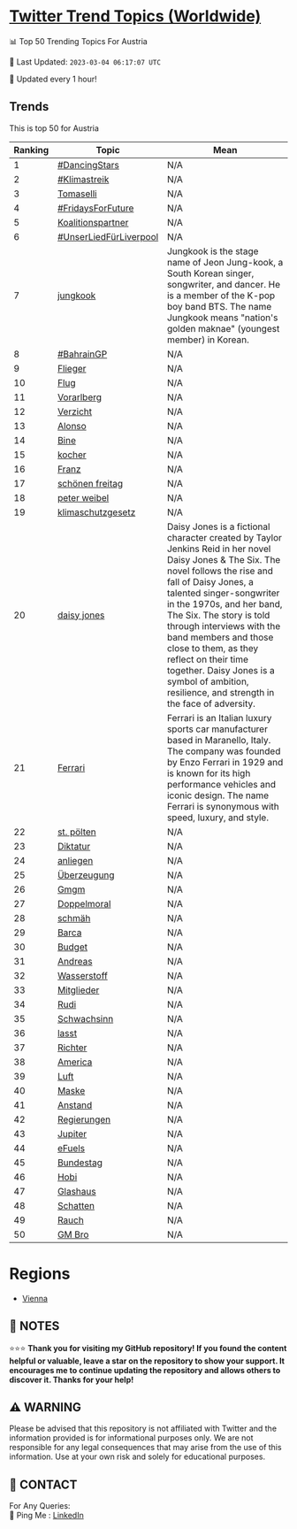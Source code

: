 [Twitter Trend Topics (Worldwide)](https://github.com/ErcinDedeoglu/Twitter-Trend-Topics)
==========


📊 Top 50 Trending Topics For Austria

📆 Last Updated: `2023-03-04 06:17:07 UTC`

🔧 Updated every 1 hour!


## Trends

This is top 50 for Austria

| Ranking | Topic | Mean |
| ------- | ------------ | ------------ |
| 1 | [#DancingStars](http://twitter.com/search?q=%23DancingStars) | N/A |
| 2 | [#Klimastreik](http://twitter.com/search?q=%23Klimastreik) | N/A |
| 3 | [Tomaselli](http://twitter.com/search?q=Tomaselli) | N/A |
| 4 | [#FridaysForFuture](http://twitter.com/search?q=%23FridaysForFuture) | N/A |
| 5 | [Koalitionspartner](http://twitter.com/search?q=Koalitionspartner) | N/A |
| 6 | [#UnserLiedFürLiverpool](http://twitter.com/search?q=%23UnserLiedF%c3%bcrLiverpool) | N/A |
| 7 | [jungkook](http://twitter.com/search?q=jungkook) | Jungkook is the stage name of Jeon Jung-kook, a South Korean singer, songwriter, and dancer. He is a member of the K-pop boy band BTS. The name Jungkook means "nation's golden maknae" (youngest member) in Korean. |
| 8 | [#BahrainGP](http://twitter.com/search?q=%23BahrainGP) | N/A |
| 9 | [Flieger](http://twitter.com/search?q=Flieger) | N/A |
| 10 | [Flug](http://twitter.com/search?q=Flug) | N/A |
| 11 | [Vorarlberg](http://twitter.com/search?q=Vorarlberg) | N/A |
| 12 | [Verzicht](http://twitter.com/search?q=Verzicht) | N/A |
| 13 | [Alonso](http://twitter.com/search?q=Alonso) | N/A |
| 14 | [Bine](http://twitter.com/search?q=Bine) | N/A |
| 15 | [kocher](http://twitter.com/search?q=kocher) | N/A |
| 16 | [Franz](http://twitter.com/search?q=Franz) | N/A |
| 17 | [schönen freitag](http://twitter.com/search?q=sch%c3%b6nen+freitag) | N/A |
| 18 | [peter weibel](http://twitter.com/search?q=peter+weibel) | N/A |
| 19 | [klimaschutzgesetz](http://twitter.com/search?q=klimaschutzgesetz) | N/A |
| 20 | [daisy jones](http://twitter.com/search?q=daisy+jones) | Daisy Jones is a fictional character created by Taylor Jenkins Reid in her novel Daisy Jones & The Six. The novel follows the rise and fall of Daisy Jones, a talented singer-songwriter in the 1970s, and her band, The Six. The story is told through interviews with the band members and those close to them, as they reflect on their time together. Daisy Jones is a symbol of ambition, resilience, and strength in the face of adversity. |
| 21 | [Ferrari](http://twitter.com/search?q=Ferrari) | Ferrari is an Italian luxury sports car manufacturer based in Maranello, Italy. The company was founded by Enzo Ferrari in 1929 and is known for its high performance vehicles and iconic design. The name Ferrari is synonymous with speed, luxury, and style. |
| 22 | [st. pölten](http://twitter.com/search?q=st.+p%c3%b6lten) | N/A |
| 23 | [Diktatur](http://twitter.com/search?q=Diktatur) | N/A |
| 24 | [anliegen](http://twitter.com/search?q=anliegen) | N/A |
| 25 | [Überzeugung](http://twitter.com/search?q=%c3%9cberzeugung) | N/A |
| 26 | [Gmgm](http://twitter.com/search?q=Gmgm) | N/A |
| 27 | [Doppelmoral](http://twitter.com/search?q=Doppelmoral) | N/A |
| 28 | [schmäh](http://twitter.com/search?q=schm%c3%a4h) | N/A |
| 29 | [Barca](http://twitter.com/search?q=Barca) | N/A |
| 30 | [Budget](http://twitter.com/search?q=Budget) | N/A |
| 31 | [Andreas](http://twitter.com/search?q=Andreas) | N/A |
| 32 | [Wasserstoff](http://twitter.com/search?q=Wasserstoff) | N/A |
| 33 | [Mitglieder](http://twitter.com/search?q=Mitglieder) | N/A |
| 34 | [Rudi](http://twitter.com/search?q=Rudi) | N/A |
| 35 | [Schwachsinn](http://twitter.com/search?q=Schwachsinn) | N/A |
| 36 | [lasst](http://twitter.com/search?q=lasst) | N/A |
| 37 | [Richter](http://twitter.com/search?q=Richter) | N/A |
| 38 | [America](http://twitter.com/search?q=America) | N/A |
| 39 | [Luft](http://twitter.com/search?q=Luft) | N/A |
| 40 | [Maske](http://twitter.com/search?q=Maske) | N/A |
| 41 | [Anstand](http://twitter.com/search?q=Anstand) | N/A |
| 42 | [Regierungen](http://twitter.com/search?q=Regierungen) | N/A |
| 43 | [Jupiter](http://twitter.com/search?q=Jupiter) | N/A |
| 44 | [eFuels](http://twitter.com/search?q=eFuels) | N/A |
| 45 | [Bundestag](http://twitter.com/search?q=Bundestag) | N/A |
| 46 | [Hobi](http://twitter.com/search?q=Hobi) | N/A |
| 47 | [Glashaus](http://twitter.com/search?q=Glashaus) | N/A |
| 48 | [Schatten](http://twitter.com/search?q=Schatten) | N/A |
| 49 | [Rauch](http://twitter.com/search?q=Rauch) | N/A |
| 50 | [GM Bro](http://twitter.com/search?q=GM+Bro) | N/A |



# Regions

* [Vienna](</Austria/Vienna.md>)



## 📝 NOTES

⭐⭐⭐ **Thank you for visiting my GitHub repository! If you found the content helpful or valuable, leave a star on the repository to show your support. It encourages me to continue updating the repository and allows others to discover it. Thanks for your help!**


## ⚠️ WARNING

Please be advised that this repository is not affiliated with Twitter and the information provided is for informational purposes only. We are not responsible for any legal consequences that may arise from the use of this information. Use at your own risk and solely for educational purposes.


## 📨 CONTACT

 For Any Queries:  
            🏓 Ping Me : [LinkedIn](https://www.linkedin.com/in/ercindedeoglu/)
